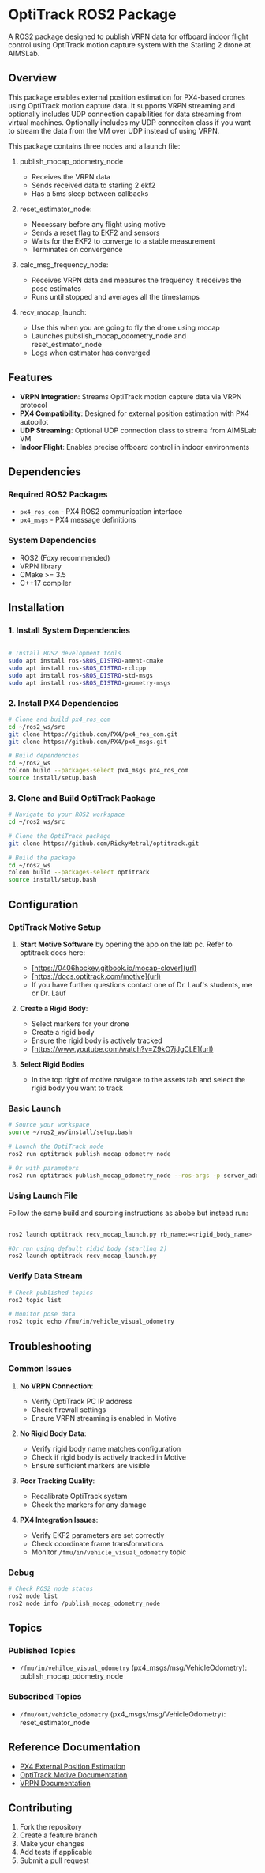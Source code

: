 # OptiTrack ROS2 Package

A ROS2 package designed to publish VRPN data for offboard indoor flight control using OptiTrack motion capture system with the Starling 2 drone at AIMSLab.

## Overview

This package enables external position estimation for PX4-based drones using OptiTrack motion capture data. It supports VRPN streaming and optionally includes UDP connection capabilities for data streaming from virtual machines.
Optionally includes my UDP conneciton class if you want to stream the data from the VM over UDP instead of using VRPN.

This package contains three nodes and a launch file: 

1. publish_mocap_odometry_node
   - Receives the VRPN data
   - Sends received data to starling 2 ekf2
   - Has a 5ms sleep between callbacks
     
2. reset_estimator_node:
   - Necessary before any flight using motive
   - Sends a reset flag to EKF2 and sensors
   - Waits for the EKF2 to converge to a stable measurement
   - Terminates on convergence
  
3. calc_msg_frequency_node:
   - Receives VRPN data and measures the frequency it receives the pose estimates
   - Runs until stopped and averages all the timestamps
4. recv_mocap_launch:
   - Use this when you are going to fly the drone using mocap
   - Launches pubslish_mocap_odometry_node and reset_estimator_node
   - Logs when estimator has converged 

## Features

- **VRPN Integration**: Streams OptiTrack motion capture data via VRPN protocol
- **PX4 Compatibility**: Designed for external position estimation with PX4 autopilot
- **UDP Streaming**: Optional UDP connection class to strema from AIMSLab VM
- **Indoor Flight**: Enables precise offboard control in indoor environments

## Dependencies

### Required ROS2 Packages
- `px4_ros_com` - PX4 ROS2 communication interface
- `px4_msgs` - PX4 message definitions

### System Dependencies
- ROS2 (Foxy recommended)
- VRPN library
- CMake >= 3.5
- C++17 compiler


## Installation

### 1. Install System Dependencies

```bash

# Install ROS2 development tools
sudo apt install ros-$ROS_DISTRO-ament-cmake
sudo apt install ros-$ROS_DISTRO-rclcpp
sudo apt install ros-$ROS_DISTRO-std-msgs
sudo apt install ros-$ROS_DISTRO-geometry-msgs
```

### 2. Install PX4 Dependencies

```bash
# Clone and build px4_ros_com
cd ~/ros2_ws/src
git clone https://github.com/PX4/px4_ros_com.git
git clone https://github.com/PX4/px4_msgs.git

# Build dependencies
cd ~/ros2_ws
colcon build --packages-select px4_msgs px4_ros_com
source install/setup.bash
```

### 3. Clone and Build OptiTrack Package

```bash
# Navigate to your ROS2 workspace
cd ~/ros2_ws/src

# Clone the OptiTrack package
git clone https://github.com/RickyMetral/optitrack.git

# Build the package
cd ~/ros2_ws
colcon build --packages-select optitrack
source install/setup.bash
```

## Configuration

### OptiTrack Motive Setup

1. **Start Motive Software** by opening the app on the lab pc. Refer to optitrack docs here:
   - [https://0406hockey.gitbook.io/mocap-clover](url)
   - [https://docs.optitrack.com/motive](url)
   - If you have further questions contact one of Dr. Lauf's students, me or Dr. Lauf
   
2. **Create a Rigid Body**:
   - Select markers for your drone
   - Create a rigid body
   - Ensure the rigid body is actively tracked
   - [https://www.youtube.com/watch?v=Z9kO7jJgCLE](url)
     
3. **Select Rigid Bodies**
   - In the top right of motive navigate to the assets tab and select the rigid body you want to track

### Basic Launch

```bash
# Source your workspace
source ~/ros2_ws/install/setup.bash

# Launch the OptiTrack node
ros2 run optitrack publish_mocap_odometry_node

# Or with parameters
ros2 run optitrack publish_mocap_odometry_node --ros-args -p server_address:=192.168.1.100 -p rigid_body_name:=drone_01
```

### Using Launch File

Follow the same build and sourcing instructions as abobe but instead run:

```bash

ros2 launch optitrack recv_mocap_launch.py rb_name:=<rigid_body_name>

#Or run using default ridid body (starling_2)
ros2 launch optitrack recv_mocap_launch.py
```

### Verify Data Stream

```bash
# Check published topics
ros2 topic list

# Monitor pose data
ros2 topic echo /fmu/in/vehicle_visual_odometry
```

## Troubleshooting

### Common Issues

1. **No VRPN Connection**:
   - Verify OptiTrack PC IP address
   - Check firewall settings
   - Ensure VRPN streaming is enabled in Motive

2. **No Rigid Body Data**:
   - Verify rigid body name matches configuration
   - Check if rigid body is actively tracked in Motive
   - Ensure sufficient markers are visible

3. **Poor Tracking Quality**:
   - Recalibrate OptiTrack system
   - Check the markers for any damage
  
4. **PX4 Integration Issues**:
   - Verify EKF2 parameters are set correctly
   - Check coordinate frame transformations
   - Monitor `/fmu/in/vehicle_visual_odometry` topic

### Debug

```bash
# Check ROS2 node status
ros2 node list
ros2 node info /publish_mocap_odometry_node
```

## Topics

### Published Topics

- `/fmu/in/vehilce_visual_odometry` (px4_msgs/msg/VehicleOdometry): publish_mocap_odometry_node


### Subscribed Topics

- `/fmu/out/vehicle_odometry` (px4_msgs/msg/VehicleOdometry): reset_estimator_node


## Reference Documentation

- [PX4 External Position Estimation](https://docs.px4.io/v1.12/en/ros/external_position_estimation.html)
- [OptiTrack Motive Documentation](https://docs.optitrack.com/)
- [VRPN Documentation](https://github.com/vrpn/vrpn)

## Contributing

1. Fork the repository
2. Create a feature branch
3. Make your changes
4. Add tests if applicable
5. Submit a pull request
